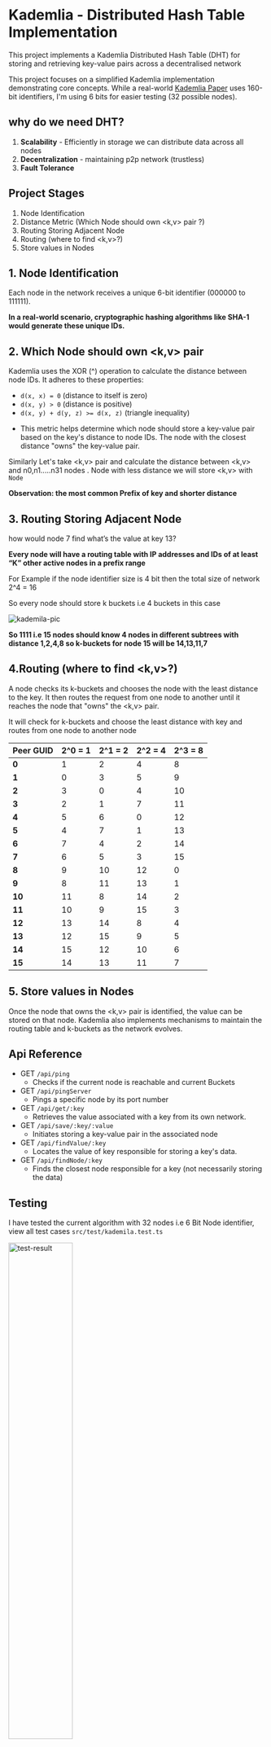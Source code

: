 # Kademlia - Distributed Hash Table Implementation

This project implements a Kademlia Distributed Hash Table (DHT) for storing and retrieving key-value pairs across a decentralised network

This project focuses on a simplified Kademlia implementation demonstrating core concepts. While a real-world [Kademlia Paper](https://pdos.csail.mit.edu/~petar/papers/maymounkov-kademlia-lncs.pdf) uses 160-bit identifiers, I'm using 6 bits for easier testing (32 possible nodes).

## why do we need DHT?

1. **Scalability** - Efficiently in storage we can distribute data across all nodes
2. **Decentralization** - maintaining p2p network (trustless)
3. **Fault Tolerance**

## Project Stages

1. Node Identification
2. Distance Metric (Which Node should own <k,v> pair ?)
3. Routing Storing Adjacent Node
4. Routing (where to find <k,v>?)
5. Store values in Nodes

## 1. Node Identification

Each node in the network receives a unique 6-bit identifier (000000 to 111111).

**In a real-world scenario, cryptographic hashing algorithms like SHA-1 would generate these unique IDs.**

## **2. Which Node should own <k,v> pair**

Kademlia uses the XOR (^) operation to calculate the distance between node IDs. It adheres to these properties:

- `d(x, x) = 0` (distance to itself is zero)
- `d(x, y) > 0` (distance is positive)
- `d(x, y) + d(y, z) >= d(x, z)` (triangle inequality)

* This metric helps determine which node should store a key-value pair based on the key's distance to node IDs. The node with the closest distance "owns" the key-value pair.

Similarly Let's take <k,v> pair and calculate the distance between <k,v> and n0,n1.....n31 nodes . Node with less distance we will store <k,v> with `Node`

**Observation: the most common Prefix of key and shorter distance**

## **3. Routing Storing Adjacent Node**

how would node 7 find what’s the value at key 13?

**Every node will have a routing table with IP addresses and IDs of at least “K” other active nodes in a prefix range**

For Example if the node identifier size is 4 bit then the total size of network 2^4 = 16

So every node should store k buckets i.e 4 buckets in this case

![kademila-pic](https://i0.wp.com/softwareengineeringdaily.com/wp-content/uploads/2018/07/Kademlia2.jpg?resize=730%2C389&ssl=1)

**So 1111 i.e 15 nodes should know 4 nodes in different subtrees with distance 1,2,4,8 so k-buckets for node 15 will be 14,13,11,7**

## **4.Routing (where to find <k,v>?)**

A node checks its k-buckets and chooses the node with the least distance to the key. It then routes the request from one node to another until it reaches the node that "owns" the <k,v> pair.

It will check for k-buckets and choose the least distance with key and routes from one node to another node

| **Peer GUID** | **2^0 = 1** | **2^1 = 2** | **2^2 = 4** | **2^3 = 8** |
| ------------- | ----------- | ----------- | ----------- | ----------- |
| **0**         | 1           | 2           | 4           | 8           |
| **1**         | 0           | 3           | 5           | 9           |
| **2**         | 3           | 0           | 4           | 10          |
| **3**         | 2           | 1           | 7           | 11          |
| **4**         | 5           | 6           | 0           | 12          |
| **5**         | 4           | 7           | 1           | 13          |
| **6**         | 7           | 4           | 2           | 14          |
| **7**         | 6           | 5           | 3           | 15          |
| **8**         | 9           | 10          | 12          | 0           |
| **9**         | 8           | 11          | 13          | 1           |
| **10**        | 11          | 8           | 14          | 2           |
| **11**        | 10          | 9           | 15          | 3           |
| **12**        | 13          | 14          | 8           | 4           |
| **13**        | 12          | 15          | 9           | 5           |
| **14**        | 15          | 12          | 10          | 6           |
| **15**        | 14          | 13          | 11          | 7           |

## 5. Store values in Nodes

Once the node that owns the <k,v> pair is identified, the value can be stored on that node. Kademlia also implements mechanisms to maintain the routing table and k-buckets as the network evolves.

## Api Reference

- GET `/api/ping`
  - Checks if the current node is reachable and current Buckets
- GET `/api/pingServer`
  - Pings a specific node by its port number
- GET `/api/get/:key`
  - Retrieves the value associated with a key from its own network.
- GET `/api/save/:key/:value`
  - Initiates storing a key-value pair in the associated node
- GET `/api/findValue/:key`
  - Locates the value of key responsible for storing a key's data.
- GET `/api/findNode/:key`
  - Finds the closest node responsible for a key (not necessarily storing the data)

## Testing

I have tested the current algorithm with 32 nodes i.e 6 Bit Node identifier, view all test cases `src/test/kademila.test.ts`

<img alt="test-result" src="https://github.com/0xVikasRushi/kademila/assets/88543171/4470d365-133f-4a34-a50d-12796b6385b2" height="50%" width="50%">
